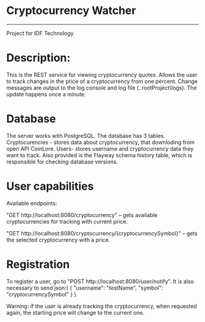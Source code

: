 # Cryptocurrency Watcher
___
Project for IDF Technology

# Description:


This is the REST service for viewing cryptocurrency quotes. Allows the user to track changes in the price of a cryptocurrency from one percent. Change messages are output to the log console and log file (..rootProject\logs). The update happens once a minute.


# Database
The server works with PostgreSQL. The database has 3 tables. Cryptocurencies - stores data about cryptocurrency, that downloding from open API CoinLore. Users- stores username and cryptocurrency data they want to track. Also provided is the Flayway schema history table, which is responsible for checking database versions.


# User capabilities

Available endpoints:

"GET http://localhost:8080/cryptocurrency" – gets available cryptocurrencies for tracking with current price.

"GET http://localhost:8080/cryptocurrency/{cryptocurrencySymbol}" – gets the selected cryptocurrency with a price.

# Registration
To register a user, go to "POST http://localhost:8080/user/notify". It is also necessary to send json:( 
{
  "username": "testName",
  "symbol": "cryptocurrencySymbol"
} ).

Warning: if the user is already tracking the cryptocurrency, when requested again, the starting price will change to the current one.
